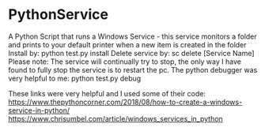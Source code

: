 # PythonService
A Python Script that runs a Windows Service - this service monitors a folder and prints to your default printer when a new item is created in the folder
Install by: python test.py install
Delete service by: sc delete [Service Name]
Please note: The service will continually try to stop, the only way I have found to fully stop the service is to restart the pc. 
The python debugger was very helpful to me: python test.py debug

These links were very helpful and I used some of their code: 
https://www.thepythoncorner.com/2018/08/how-to-create-a-windows-service-in-python/
https://www.chrisumbel.com/article/windows_services_in_python
